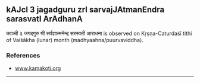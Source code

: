 ## kAJcI 3 jagadguru zrI sarvajJAtmanEndra sarasvatI ArAdhanA
काञ्ची ३ जगद्गुरु श्री सर्वज्ञात्मनेन्द्र सरस्वती आराधना is observed on Kṛṣṇa-Caturdaśī tithi of Vaiśākha (lunar) month (madhyaahna/puurvaviddha).


### References
* www.kamakoti.org


---
